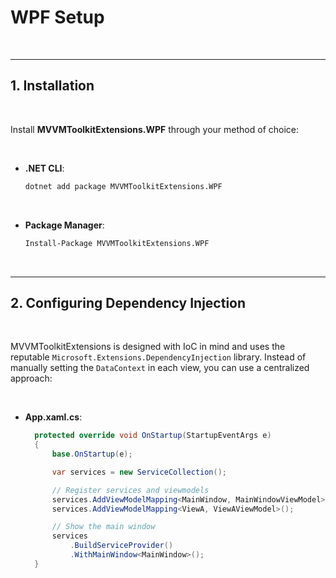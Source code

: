 # WPF Setup
&nbsp;

---

## 1. Installation
&nbsp;

Install **MVVMToolkitExtensions.WPF** through your method of choice:

&nbsp;
- **.NET CLI**:

  ```bash
  dotnet add package MVVMToolkitExtensions.WPF
  ```

&nbsp;
- **Package Manager**:

  ```bash
  Install-Package MVVMToolkitExtensions.WPF
  ```

&nbsp;

---

## 2. Configuring Dependency Injection

&nbsp;

MVVMToolkitExtensions is designed with IoC in mind and uses the reputable `Microsoft.Extensions.DependencyInjection` library. 
Instead of manually setting the `DataContext` in each view, you can use a centralized approach:

&nbsp;

- **App.xaml.cs**:

  ```csharp
    protected override void OnStartup(StartupEventArgs e)
    {
        base.OnStartup(e);

        var services = new ServiceCollection();

        // Register services and viewmodels
        services.AddViewModelMapping<MainWindow, MainWindowViewModel>();
        services.AddViewModelMapping<ViewA, ViewAViewModel>();

        // Show the main window
        services
            .BuildServiceProvider()
            .WithMainWindow<MainWindow>();
    }
  ```
&nbsp;